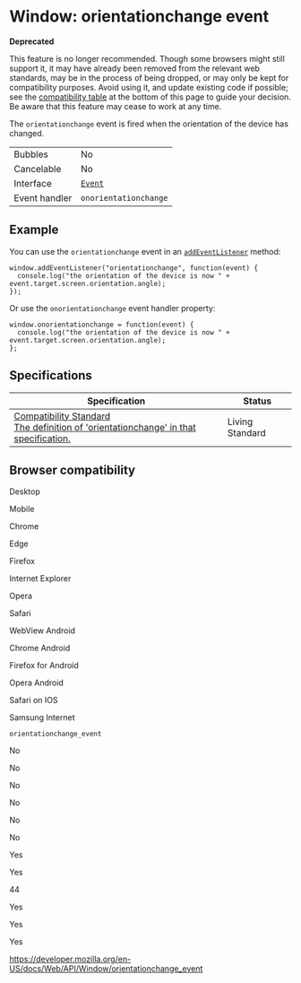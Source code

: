 Window: orientationchange event
===============================

**Deprecated**

This feature is no longer recommended. Though some browsers might still support it, it may have already been removed from the relevant web standards, may be in the process of being dropped, or may only be kept for compatibility purposes. Avoid using it, and update existing code if possible; see the [compatibility table](#browser_compatibility) at the bottom of this page to guide your decision. Be aware that this feature may cease to work at any time.

The `orientationchange` event is fired when the orientation of the device has changed.

<table><tbody><tr class="odd"><td>Bubbles</td><td>No</td></tr><tr class="even"><td>Cancelable</td><td>No</td></tr><tr class="odd"><td>Interface</td><td><a href="../event"><code>Event</code></a></td></tr><tr class="even"><td>Event handler</td><td><span class="page-not-created"><code>onorientationchange</code></span></td></tr></tbody></table>

Example
-------

You can use the `orientationchange` event in an [`addEventListener`](../eventtarget/addeventlistener) method:

    window.addEventListener("orientationchange", function(event) {
      console.log("the orientation of the device is now " + event.target.screen.orientation.angle);
    });

Or use the <span class="page-not-created">`onorientationchange`</span> event handler property:

    window.onorientationchange = function(event) {
      console.log("the orientation of the device is now " + event.target.screen.orientation.angle);
    };

Specifications
--------------

<table><thead><tr class="header"><th>Specification</th><th>Status</th></tr></thead><tbody><tr class="odd"><td><a href="https://compat.spec.whatwg.org/#event-orientationchange">Compatibility Standard<br />
<span class="small">The definition of 'orientationchange' in that specification.</span></a></td><td><span class="spec-living">Living Standard</span></td></tr></tbody></table>

Browser compatibility
---------------------

Desktop

Mobile

Chrome

Edge

Firefox

Internet Explorer

Opera

Safari

WebView Android

Chrome Android

Firefox for Android

Opera Android

Safari on IOS

Samsung Internet

`orientationchange_event`

No

No

No

No

No

No

Yes

Yes

44

Yes

Yes

Yes

<a href="https://developer.mozilla.org/en-US/docs/Web/API/Window/orientationchange_event" class="_attribution-link">https://developer.mozilla.org/en-US/docs/Web/API/Window/orientationchange_event</a>
